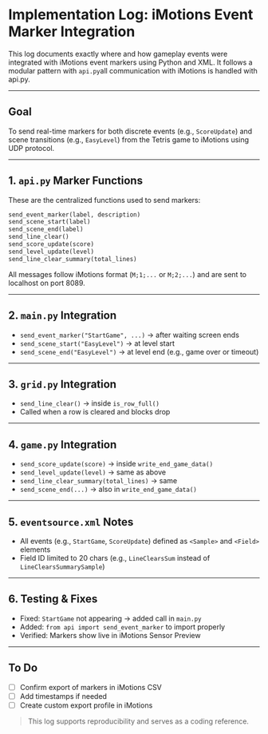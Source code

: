 # Implementation Log: iMotions Event Marker Integration

This log documents exactly where and how gameplay events were integrated with iMotions event markers using Python and XML. It follows a modular pattern with `api.py`all communication with iMotions is handled with api.py.

---

## Goal

To send real-time markers for both discrete events (e.g., `ScoreUpdate`) and scene transitions (e.g., `EasyLevel`) from the Tetris game to iMotions using UDP protocol.

---

## 1. `api.py` Marker Functions

These are the centralized functions used to send markers:

```python
send_event_marker(label, description)
send_scene_start(label)
send_scene_end(label)
send_line_clear()
send_score_update(score)
send_level_update(level)
send_line_clear_summary(total_lines)
```

All messages follow iMotions format (`M;1;...` or `M;2;...`) and are sent to localhost on port 8089.

---

## 2. `main.py` Integration

* `send_event_marker("StartGame", ...)` → after waiting screen ends
* `send_scene_start("EasyLevel")` → at level start
* `send_scene_end("EasyLevel")` → at level end (e.g., game over or timeout)

---

## 3. `grid.py` Integration

* `send_line_clear()` → inside `is_row_full()`
* Called when a row is cleared and blocks drop

---

## 4. `game.py` Integration

* `send_score_update(score)` → inside `write_end_game_data()`
* `send_level_update(level)` → same as above
* `send_line_clear_summary(total_lines)` → same
* `send_scene_end(...)` → also in `write_end_game_data()`

---

## 5. `eventsource.xml` Notes

* All events (e.g., `StartGame`, `ScoreUpdate`) defined as `<Sample>` and `<Field>` elements
* Field ID limited to 20 chars (e.g., `LineClearsSum` instead of `LineClearsSummarySample`)

---

##  6. Testing & Fixes

* Fixed: `StartGame` not appearing → added call in `main.py`
* Added: `from api import send_event_marker` to import properly
* Verified: Markers show live in iMotions Sensor Preview

---

## To Do

* [ ] Confirm export of markers in iMotions CSV
* [ ] Add timestamps if needed
* [ ] Create custom export profile in iMotions

> This log supports reproducibility and serves as a coding reference.
